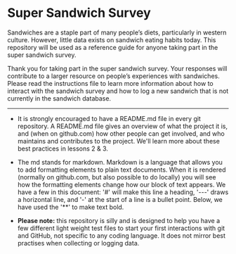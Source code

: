 # Super Sandwich Survey

Sandwiches are a staple part of many people’s diets, particularly in western culture. However, little data exists on sandwich eating habits today. This repository will be used as a reference guide for anyone taking part in the super sandwich survey. 

Thank you for taking part in the super sandwich survey. Your responses will contribute to a larger resource on people’s experiences with sandwiches. Please read the instructions file to learn more information about how to interact with the sandwich survey and how to log a new sandwich that is not currently in the sandwich database.

---

- It is strongly encouraged to have a README.md file in every git repository. A README.md file gives an overview of what the project it is, and (when on github.com) how other people can get involved, and who maintains and contributes to the project. We'll learn more about these best practices in lessons 2 & 3. 

- The md stands for markdown. Markdown is a language that allows you to add formatting elements to plain text documents. When it is rendered (normally on github.com, but also possible to do locally) you will see how the formatting elements change how our block of text appears. We have a few in this document: '#' will make this line a heading, '---' draws a horizontal line, and '-' at the start of a line is a bullet point. Below, we have used the '**' to make text bold.

- **Please note:** this repository is silly and is designed to help you have a few different light weight test files to start your first interactions with git and GitHub, not specific to any coding language. It does not mirror best practises when collecting or logging data.
